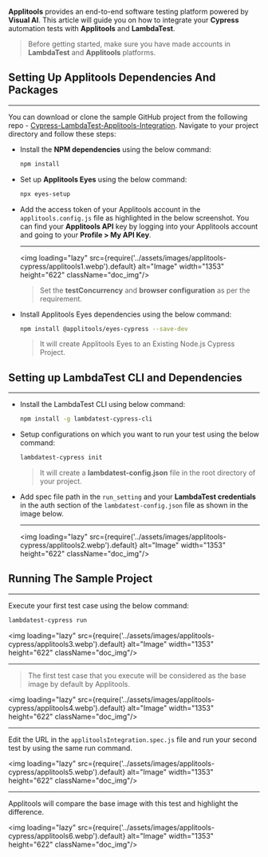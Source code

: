 **Applitools** provides an end-to-end software testing platform powered by **Visual AI**. This article will guide you on how to integrate your **Cypress** automation tests with **Applitools** and **LambdaTest**.

> Before getting started, make sure you have made accounts in **LambdaTest** and **Applitools** platforms.

## Setting Up Applitools Dependencies And Packages

---

You can download or clone the sample GitHub project from the following repo - [Cypress-LambdaTest-Applitools-Integration](https://github.com/gaurav8760/Cypress-LambdaTest-Applitools-Integration). Navigate to your project directory and follow these steps:

- Install the **NPM dependencies** using the below command:

  ```bash
  npm install
  ```

- Set up **Applitools Eyes** using the below command:

  ```bash
  npx eyes-setup
  ```

- Add the access token of your Applitools account in the `applitools.config.js` file as highlighted in the below screenshot. You can find your **Applitools API** key by logging into your Applitools account and going to your **Profile > My API Key**.

  ***

  <img loading="lazy" src={require('../assets/images/applitools-cypress/applitools1.webp').default} alt="Image" width="1353" height="622" className="doc_img"/>

  > Set the **testConcurrency** and **browser configuration** as per the requirement.

- Install Applitools Eyes dependencies using the below command:

  ```bash
  npm install @applitools/eyes-cypress --save-dev
  ```

  > It will create Applitools Eyes to an Existing Node.js Cypress Project.

## Setting up LambdaTest CLI and Dependencies

---

- Install the LambdaTest CLI using below command:

  ```bash
  npm install -g lambdatest-cypress-cli
  ```

- Setup configurations on which you want to run your test using the below command:

  ```bash
  lambdatest-cypress init
  ```

  > It will create a **lambdatest-config.json** file in the root directory of your project.

- Add spec file path in the `run_setting` and your **LambdaTest credentials** in the auth section of the `lambdatest-config.json` file as shown in the image below.

  ***

  <img loading="lazy" src={require('../assets/images/applitools-cypress/applitools2.webp').default} alt="Image" width="1353" height="622" className="doc_img"/>

## Running The Sample Project

---

Execute your first test case using the below command:

```bash
lambdatest-cypress run
```

<img loading="lazy" src={require('../assets/images/applitools-cypress/applitools3.webp').default} alt="Image" width="1353" height="622" className="doc_img"/>

---

> The first test case that you execute will be considered as the base image by default by Applitools.

<img loading="lazy" src={require('../assets/images/applitools-cypress/applitools4.webp').default} alt="Image" width="1353" height="622" className="doc_img"/>

---

Edit the URL in the `applitoolsIntegration.spec.js` file and run your second test by using the same run command.

<img loading="lazy" src={require('../assets/images/applitools-cypress/applitools5.webp').default} alt="Image" width="1353" height="622" className="doc_img"/>

---

Applitools will compare the base image with this test and highlight the difference.

<img loading="lazy" src={require('../assets/images/applitools-cypress/applitools6.webp').default} alt="Image" width="1353" height="622" className="doc_img"/>
